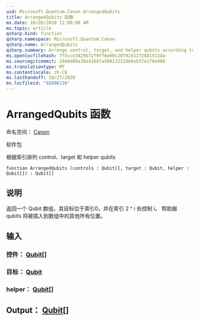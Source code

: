 ```yaml
---
uid: Microsoft.Quantum.Canon.ArrangedQubits
title: ArrangedQubits 函数
ms.date: 10/26/2020 12:00:00 AM
ms.topic: article
qsharp.kind: function
qsharp.namespace: Microsoft.Quantum.Canon
qsharp.name: ArrangedQubits
qsharp.summary: Arrange control, target, and helper qubits according to an index
ms.openlocfilehash: 7f5cce3429b72f0ff6e00c2079241272881512da
ms.sourcegitcommit: 29e0d88a30e4166fa580132124b0eb57e1f0e986
ms.translationtype: MT
ms.contentlocale: zh-CN
ms.lasthandoff: 10/27/2020
ms.locfileid: "92696136"
---
```

# <a name="arrangedqubits-function"></a>ArrangedQubits 函数

命名空间： [Canon](xref:Microsoft.Quantum.Canon)

软件包 [](https://nuget.org/packages/)


根据索引排列 control、target 和 helper qubits

```qsharp
function ArrangedQubits (controls : Qubit[], target : Qubit, helper : Qubit[]) : Qubit[]
```


## <a name="description"></a>说明

返回一个 Qubit 数组，其目标位于索引0，并在索引 2 ^ i 处控制 i。  帮助器 qubits 将被插入到数组中的其他所有位置。

## <a name="input"></a>输入

### <a name="controls--qubit"></a>控件： [Qubit](xref:microsoft.quantum.lang-ref.qubit)[]




### <a name="target--qubit"></a>目标： [Qubit](xref:microsoft.quantum.lang-ref.qubit)




### <a name="helper--qubit"></a>helper： [Qubit](xref:microsoft.quantum.lang-ref.qubit)[]





## <a name="output--qubit"></a>Output： [Qubit](xref:microsoft.quantum.lang-ref.qubit)[]

